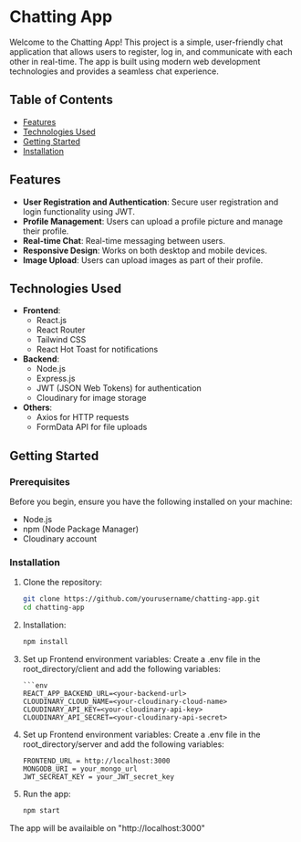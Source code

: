 ﻿# Chatting App

Welcome to the Chatting App! This project is a simple, user-friendly chat application that allows users to register, log in, and communicate with each other in real-time. The app is built using modern web development technologies and provides a seamless chat experience.

## Table of Contents

- [Features](#features)
- [Technologies Used](#technologies-used)
- [Getting Started](#getting-started)
- [Installation](#installation)

## Features

- **User Registration and Authentication**: Secure user registration and login functionality using JWT.
- **Profile Management**: Users can upload a profile picture and manage their profile.
- **Real-time Chat**: Real-time messaging between users.
- **Responsive Design**: Works on both desktop and mobile devices.
- **Image Upload**: Users can upload images as part of their profile.

## Technologies Used

- **Frontend**:
  - React.js
  - React Router
  - Tailwind CSS
  - React Hot Toast for notifications
- **Backend**:
  - Node.js
  - Express.js
  - JWT (JSON Web Tokens) for authentication
  - Cloudinary for image storage
- **Others**:
  - Axios for HTTP requests
  - FormData API for file uploads

## Getting Started

### Prerequisites

Before you begin, ensure you have the following installed on your machine:

- Node.js
- npm (Node Package Manager)
- Cloudinary account

### Installation

1.  Clone the repository:

    ```bash
    git clone https://github.com/yourusername/chatting-app.git
    cd chatting-app


    ```

2.  Installation:

    ```bash
    npm install

    ```

3.  Set up Frontend environment variables:
    Create a .env file in the root_directory/client and add the following variables:

        ```env
        REACT_APP_BACKEND_URL=<your-backend-url>
        CLOUDINARY_CLOUD_NAME=<your-cloudinary-cloud-name>
        CLOUDINARY_API_KEY=<your-cloudinary-api-key>
        CLOUDINARY_API_SECRET=<your-cloudinary-api-secret>

4.  Set up Frontend environment variables:
    Create a .env file in the root_directory/server and add the following variables:
    ```env
    FRONTEND_URL = http://localhost:3000
    MONGODB_URI = your_mongo_url
    JWT_SECREAT_KEY = your_JWT_secret_key
5.  Run the app:

    ```bash
    npm start
    ```

The app will be availaible on "http://localhost:3000"
